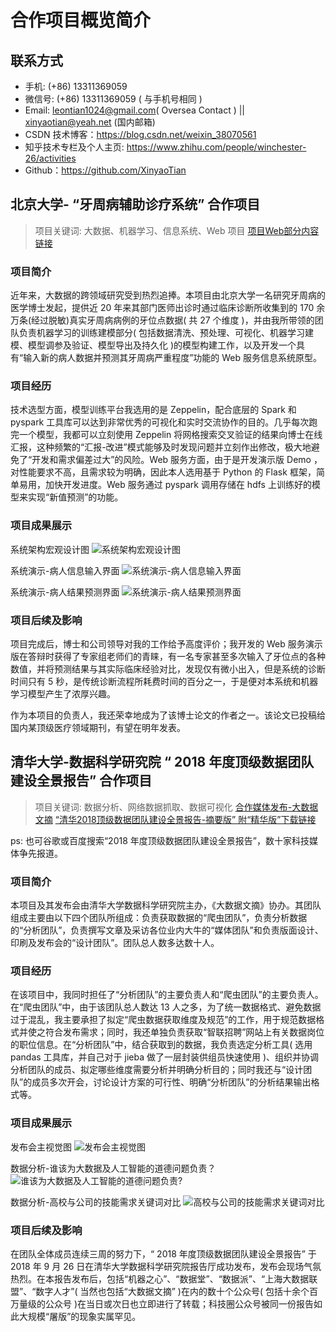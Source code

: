 # 合作项目概览简介

## 联系方式
- 手机: (+86) 13311369059
- 微信号: (+86) 13311369059 ( 与手机号相同 )
- Email: leontian1024@gmail.com( Oversea Contact ) || xinyaotian@yeah.net (国内邮箱)
- CSDN 技术博客：https://blog.csdn.net/weixin_38070561
- 知乎技术专栏及个人主页: https://www.zhihu.com/people/winchester-26/activities
- Github：https://github.com/XinyaoTian

## 北京大学- “牙周病辅助诊疗系统” 合作项目
>项目关键词: 大数据、机器学习、信息系统、Web 项目
[项目Web部分内容链接](https://github.com/XinyaoTian/dentist_demo)

### 项目简介

近年来，大数据的跨领域研究受到热烈追捧。本项目由北京大学一名研究牙周病的医学博士发起，提供近 20 年来其部门医师出诊时通过临床诊断所收集到的 170 余万条(经过脱敏)真实牙周病病例的牙位点数据( 共 27 个维度 )，并由我所带领的团队负责机器学习的训练建模部分( 包括数据清洗、预处理、可视化、机器学习建模、模型调参及验证、模型导出及持久化 )的模型构建工作，以及开发一个具有“输入新的病人数据并预测其牙周病严重程度”功能的 Web 服务信息系统原型。

### 项目经历

技术选型方面，模型训练平台我选用的是 Zeppelin，配合底层的 Spark 和 pyspark 工具库可以达到非常优秀的可视化和实时交流协作的目的。几乎每次跑完一个模型，我都可以立刻使用 Zeppelin 将网格搜索交叉验证的结果向博士在线汇报，这种频繁的“汇报-改进”模式能够及时发现问题并立刻作出修改，极大地避免了“开发和需求偏差过大”的风险。Web 服务方面，由于是开发演示版 Demo ，对性能要求不高，且需求较为明确，因此本人选用基于 Python 的 Flask 框架，简单易用，加快开发进度。Web 服务通过 pyspark 调用存储在 hdfs 上训练好的模型来实现“新值预测”的功能。

### 项目成果展示

系统架构宏观设计图
![系统架构宏观设计图](./figures/pku_dentist/arch_design.png)

系统演示-病人信息输入界面
![系统演示-病人信息输入界面](./figures/pku_dentist/web_input.png)

系统演示-病人结果预测界面
![系统演示-病人结果预测界面](./figures/pku_dentist/web_result.png)

### 项目后续及影响

项目完成后，博士和公司领导对我的工作给予高度评价；我开发的 Web 服务演示版在答辩时获得了专家组老师们的青睐，有一名专家甚至多次输入了牙位点的各种数值，并将预测结果与其实际临床经验对比，发现仅有微小出入，但是系统的诊断时间只有 5 秒，是传统诊断流程所耗费时间的百分之一，于是便对本系统和机器学习模型产生了浓厚兴趣。

作为本项目的负责人，我还荣幸地成为了该博士论文的作者之一。该论文已投稿给国内某顶级医疗领域期刊，有望在明年发表。


## 清华大学-数据科学研究院 “ 2018 年度顶级数据团队建设全景报告” 合作项目
>项目关键词: 数据分析、网络数据抓取、数据可视化
[合作媒体发布-大数据文摘](https://mp.weixin.qq.com/s/FSgPY1Q0qBtL8bJQ1GYb-A)
[“清华2018顶级数据团队建设全景报告-摘要版”  附“精华版”下载链接](https://t.cj.sina.com.cn/articles/view/6105753431/16bee675701900bt98)

ps: 也可谷歌或百度搜索“2018 年度顶级数据团队建设全景报告”，数十家科技媒体争先报道。

### 项目简介

本项目及其发布会由清华大学数据科学研究院主办，《大数据文摘》协办。其团队组成主要由以下四个团队所组成：负责获取数据的“爬虫团队”，负责分析数据的“分析团队”，负责撰写文章及采访各位业内大牛的“媒体团队”和负责版面设计、印刷及发布会的“设计团队”。团队总人数多达数十人。

### 项目经历

在该项目中，我同时担任了“分析团队”的主要负责人和“爬虫团队”的主要负责人。在“爬虫团队”中，由于该团队总人数达 13 人之多，为了统一数据格式、避免数据过于混乱，我主要承担了拟定“爬虫数据获取维度及规范”的工作，用于规范数据格式并使之符合发布需求；同时，我还单独负责获取“智联招聘”网站上有关数据岗位的职位信息。在“分析团队”中，结合获取到的数据，我负责选定分析工具( 选用 pandas 工具库，并自己对于 jieba 做了一层封装供组员快速使用 )、组织并协调分析团队的成员、拟定哪些维度需要分析并明确分析目的；同时我还与“设计团队”的成员多次开会，讨论设计方案的可行性、明确“分析团队”的分析结果输出格式等。

### 项目成果展示

发布会主视觉图
![发布会主视觉图](./figures/tsinghua_data/cover.png)

数据分析-谁该为大数据及人工智能的道德问题负责？
![谁该为大数据及人工智能的道德问题负责?](./figures/tsinghua_data/barchart_1.png)

数据分析-高校与公司的技能需求关键词对比
![高校与公司的技能需求关键词对比](./figures/tsinghua_data/wordPic.png)

### 项目后续及影响

在团队全体成员连续三周的努力下，“ 2018 年度顶级数据团队建设全景报告” 于 2018 年 9 月 26 日在清华大学数据科学研究院报告厅成功发布，发布会现场气氛热烈。在本报告发布后，包括“机器之心”、“数据堂”、“数据派”、“上海大数据联盟”、“数字人才”( 当然也包括“大数据文摘” )在内的数十个公众号( 包括十余个百万量级的公众号 )在当日或次日也立即进行了转载；科技圈公众号被同一份报告如此大规模“屠版”的现象实属罕见。


